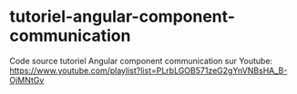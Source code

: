 # tutoriel-angular-component-communication
Code source tutoriel Angular component communication sur Youtube: https://www.youtube.com/playlist?list=PLrbLGOB571zeG2gYnVNBsHA_B-OjMNtGv
